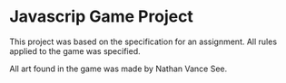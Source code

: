 # Javascrip Game Project

This project was based on the specification for an assignment. All rules applied to the game was specified.

All art found in the game was made by Nathan Vance See.
